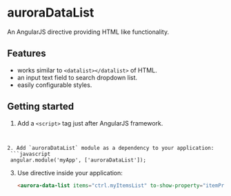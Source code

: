auroraDataList
================

An AngularJS directive providing HTML like <datalist></datalist> functionality.

## Features
- works similar to `<datalist></datalist>` of HTML.
- an input text field to search dropdown list.
- easily configurable styles.


## Getting started
1. Add a `<script>` tag just after AngularJS framework.
   ```html
  <script src="./angular.min.js"></script>
  <script src="./core/dist/aurora-data-list.js"></script>
  ```

2. Add `auroraDataList` module as a dependency to your application:
   ```javascript
   angular.module('myApp', ['auroraDataList']);
   ```

3. Use directive inside your application:
      ```html
      <aurora-data-list items="ctrl.myItemsList" to-show-property="itemProperty" on-select="doSomething(selectedItem)"></aurora-data-list>
      ```
